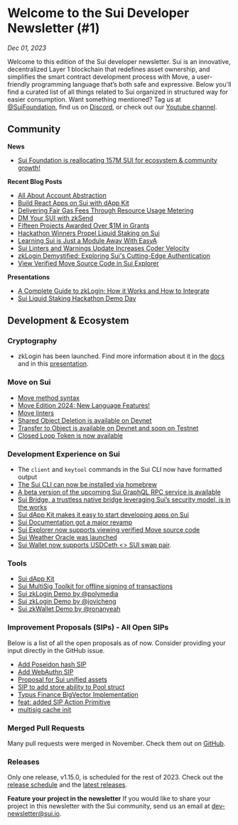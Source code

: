 # Welcome to the Sui Developer Newsletter (#1)

_Dec 01, 2023_

Welcome to this edition of the Sui developer newsletter. Sui is an innovative, decentralized Layer 1 blockchain that redefines asset ownership, and simplifies the smart contract development process with Move, a user-friendly programming language that’s both safe and expressive. Below you'll find a curated list of all things related to Sui organized in structured way for easier consumption. Want something mentioned? Tag us at [@SuiFoundation](https://twitter.com/@SuiFoundation), find us on [Discord](https://discord.gg/sui), or check out our [Youtube channel](https://www.youtube.com/@Sui-Network).

## Community

**News**

- [Sui Foundation is reallocating 157M SUI for ecosystem & community growth!](https://twitter.com/SuiNetwork/status/1712906176730746981)

**Recent Blog Posts**

- [All About Account Abstraction](https://blog.sui.io/account-abstraction-explained/)
- [Build React Apps on Sui with dApp Kit](https://blog.sui.io/react-apps-dapp-kit/)
- [Delivering Fair Gas Fees Through Resource Usage Metering](https://blog.sui.io/computation-costs-gas-fee-model/)
- [DM Your SUI with zkSend](https://mystenlabs.com/blog/zksend)
- [Fifteen Projects Awarded Over $1M in Grants](https://blog.sui.io/1m-grants-awarded-october/)
- [Hackathon Winners Propel Liquid Staking on Sui](https://blog.sui.io/liquid-staking-hackathon-winners/)
- [Learning Sui is Just a Module Away With EasyA](https://blog.sui.io/easya-mobile-courseware/)
- [Sui Linters and Warnings Update Increases Coder Velocity](https://blog.sui.io/linter-compile-warnings-update/)
- [zkLogin Demystified: Exploring Sui's Cutting-Edge Authentication](https://blog.sui.io/zklogin-deep-dive/)
- [View Verified Move Source Code in Sui Explorer](https://blog.sui.io/explorer-verified-source-code/)

**Presentations**

- [A Complete Guide to zkLogin: How it Works and How to Integrate](https://www.youtube.com/watch?v=Jk4mq5IOUYc)
- [Sui Liquid Staking Hackathon Demo Day](https://www.youtube.com/watch?v=d1V_PMfcFLc)

## Development & Ecosystem

### Cryptography

- zkLogin has been launched. Find more information about it in the [docs](https://docs.sui.io/concepts/cryptography/zklogin) and in this [presentation](https://docs.sui.io/concepts/cryptography/zklogin).

### Move on Sui

- [Move method syntax](https://github.com/MystenLabs/sui/issues/14063)
- [Move Edition 2024: New Language Features!](https://github.com/MystenLabs/sui/issues/14062)
- [Move linters](https://blog.sui.io/linter-compile-warnings-update/)
- [Shared Object Deletion is available on Devnet](https://github.com/MystenLabs/sui/pull/12623)
- [Transfer to Object is available on Devnet and soon on Testnet](https://docs.sui.io/concepts/dynamic-fields/transfers/transfer-to-object)
- [Closed Loop Token is now available](https://docs.sui.io/standards/closed-loop-token)

### Development Experience on Sui

- The `client` and `keytool` commands in the Sui CLI now have formatted output
- [The Sui CLI can now be installed via homebrew](https://github.com/MystenLabs/homebrew-tap)
- [A beta version of the upcoming Sui GraphQL RPC service is available](https://forums.sui.io/t/launching-the-beta-graphql-rpc-service/45104)
- [Sui Bridge, a trustless native bridge leveraging Sui’s security model, is in the works](https://github.com/MystenLabs/sui/issues/14983)
- [Sui dApp Kit makes it easy to start developing apps on Sui](https://sui-typescript-docs.vercel.app/dapp-kit)
- [Sui Documentation got a major revamp](https://docs.sui.io)
- [Sui Explorer now supports viewing verified Move source code](https://blog.sui.io/explorer-verified-source-code/)
- [Sui Weather Oracle was launched](https://blog.sui.io/sui-weather-oracle/)
- [Sui Wallet now supports USDCeth <> SUI swap pair]().

### Tools

- [Sui dApp Kit](https://sui-typescript-docs.vercel.app/dapp-kit)
- [Sui MultiSig Toolkit for offline signing of transactions](https://multisig-toolkit.vercel.app/offline-signer)
- [Sui zkLogin Demo by @polymedia](https://github.com/juzybits/polymedia-zklogin-demo)
- [Sui zkLogin Demo by @jovicheng](https://github.com/jovicheng/sui-zklogin-demo)
- [Sui zkWallet Demo by @ronanyeah](https://github.com/ronanyeah/sui-zk-wallet)

### Improvement Proposals (SIPs) - All Open SIPs

Below is a list of all the open proposals as of now. Consider providing your input directly in the GitHub issue.

- [Add Poseidon hash SIP](https://github.com/sui-foundation/sips/pull/12)
- [Add WebAuthn SIP](https://github.com/sui-foundation/sips/pull/9)
- [Proposal for Sui unified assets](https://github.com/sui-foundation/sips/pull/2)
- [SIP to add store ability to Pool struct](https://github.com/sui-foundation/sips/pull/7)
- [Typus Finance BigVector Implementation](https://github.com/sui-foundation/sips/pull/13)
- [feat: added SIP Action Primitive](https://github.com/sui-foundation/sips/pull/11)
- [multisig cache init](https://github.com/sui-foundation/sips/pull/10)

### Merged Pull Requests

Many pull requests were merged in November. Check them out on [GitHub](https://github.com/search?q=is%3Apr+-author%3Aapp%2Fsui-merge-bot+org%3Amystenlabs+repo%3Asui+is%3Amerged+merged%3A2023-11-01..2023-11-30&type=pullrequests).

### Releases

Only one release, v1.15.0, is scheduled for the rest of 2023. Check out the [release schedule](https://sui.io/networkinfo) and the [latest releases](https://github.com/MystenLabs/sui/releases).

**Feature your project in the newsletter**
If you would like to share your project in this newsletter with the Sui community, send us an email at dev-newsletter@sui.io.
